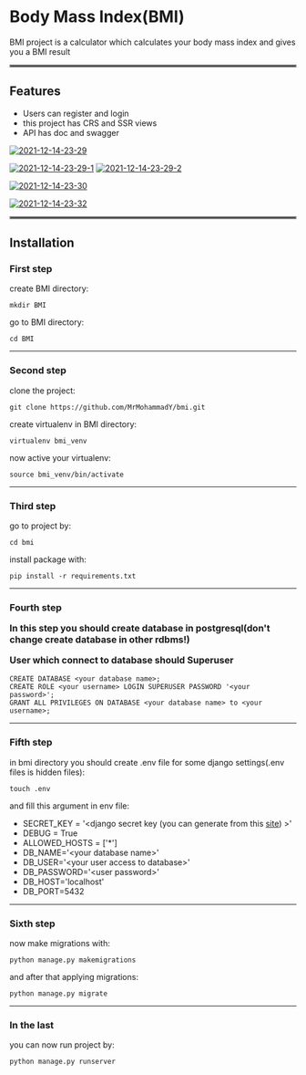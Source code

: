 # Body Mass Index(BMI)

BMI project is a calculator which calculates your body mass index and gives you a BMI result

<hr style="border:2px solid gray"> </hr>

## Features

* Users can register and login
* this project has CRS and SSR views
* API has doc and swagger


<a href="https://ibb.co/zZJyPmb"><img src="https://i.ibb.co/5LFNs1v/2021-12-14-23-29.png" alt="2021-12-14-23-29" border="0"></a>

<a href="https://ibb.co/XDNxQgf"><img src="https://i.ibb.co/m015jwr/2021-12-14-23-29-1.png" alt="2021-12-14-23-29-1" border="0"></a>
<a href="https://ibb.co/gvp2xZY"><img src="https://i.ibb.co/hXj6SF0/2021-12-14-23-29-2.png" alt="2021-12-14-23-29-2" border="0"></a>

<a href="https://ibb.co/DQXqq4n"><img src="https://i.ibb.co/1TVSSZx/2021-12-14-23-30.png" alt="2021-12-14-23-30" border="0"></a>

<a href="https://ibb.co/27Thwk6"><img src="https://i.ibb.co/TBs2ZgT/2021-12-14-23-32.png" alt="2021-12-14-23-32" border="0"></a>





<hr style="border:2px solid gray"> </hr>

## Installation

### First step

create BMI directory:

    mkdir BMI

go to BMI directory:

    cd BMI

---

### Second step

clone the project:

    git clone https://github.com/MrMohammadY/bmi.git

create virtualenv in BMI directory:

    virtualenv bmi_venv

now active your virtualenv:

    source bmi_venv/bin/activate

---

### Third step

go to project by:

    cd bmi

install package with:

    pip install -r requirements.txt

---

### Fourth step

<p style="font-size: 16px"><b>In this step you should create database in postgresql(don't change create database in other rdbms!)</b></p>
<p style="font-size: 16px"><b>User which connect to database should Superuser</b></p>

    CREATE DATABASE <your database name>;
    CREATE ROLE <your username> LOGIN SUPERUSER PASSWORD '<your password>';
    GRANT ALL PRIVILEGES ON DATABASE <your database name> to <your username>;

---

### Fifth step

in bmi directory you should create .env file for some django settings(.env files is hidden files):

    touch .env

and fill this argument in env file:

- SECRET_KEY = '\<django secret key (you can generate from this [site](https://djecrety.ir/)) >'
- DEBUG = True
- ALLOWED_HOSTS = ['*']
- DB_NAME='\<your database name>'
- DB_USER='\<your user access to database>'
- DB_PASSWORD='\<user password>'
- DB_HOST='localhost'
- DB_PORT=5432

---

### Sixth step

now make migrations with:

    python manage.py makemigrations

and after that applying migrations:

    python manage.py migrate

---

### In the last

you can now run project by:

    python manage.py runserver